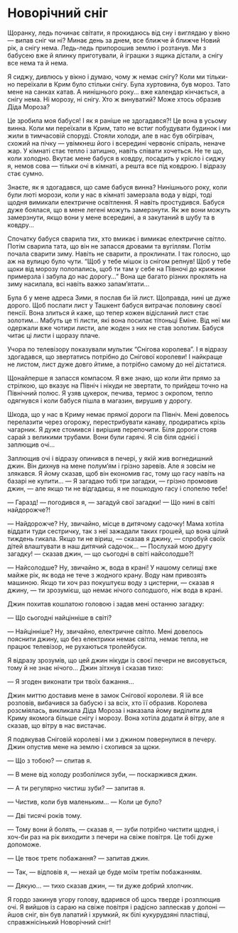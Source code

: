 # Новорічний сніг

Щоранку, ледь починає світати, я прокидаюсь від сну і виглядаю у вікно — випав сніг чи ні?
Минає день за днем, все ближче й ближче Новий рік, а снігу нема.
Ледь-ледь припорошив землю і розтанув.
Ми з бабусею вже й ялинку приготували, й іграшки з ящика дістали, а снігу все нема та й нема.

Я сиджу, дивлюсь у вікно і думаю, чому ж немає снігу?
Коли ми тільки-но переїхали в Крим було стільки снігу.
Була хуртовина, був мороз.
Тато мене на санках катав.
А нинішнього року... вже календар кінчається, а снігу нема.
Ні морозу, ні снігу.
Хто ж винуватий?
Може хтось образив Діда Мороза?

Це зробила моя бабуся!
І як я раніше не здогадався?!
Це вона в усьому винна.
Коли ми переїхали в Крим, тато не встиг побудувати будинок і ми жили в тимчасовій споруді.
Стояли холоди, але в нас був обігрівач, схожий на пічку — увімкнеш його і всередині червоніє спіраль, неначе жар.
У кімнаті стає тепло і затишно, навіть співати хочеться.
Не те що, коли холодно.
Вкутає мене бабуся в ковдру, посадить у крісло і сиджу я, немов сова — тільки очі в кімнаті, а решта все під ковдрою.
І відразу стає сумно.

Знаєте, як я здогадався, що саме бабуся винна?
Нинішнього року, коли були люті морози, коли у нас в кімнаті замерзала вода у відрі, тоді щодня вимикали електричне освітлення.
Я навіть простудився.
Бабуся дуже боялася, що в мене легені можуть замерзнути.
Як же вони можуть замерзнути, якщо вони у мене всередині, а я закутаний в шубу та в ковдру...

Спочатку бабуся сварила тих, хто вмикає і вимикає електричне світло.
Потім сварила тата, що він не запасся дровами та вугіллям.
Потім почала сварити зиму.
Навіть не сварити, а проклинати.
І так голосно, що аж на вулицю було чути.
“Щоб у тебе мішок із снігом репнув!
Щоб у тебе щоки від морозу полопались, щоб ти там у себе на Півночі до крижини примерзла і забула до нас дорогу...” Вона ще багато різних проклять на зиму насилала, всі навіть важко запам’ятати...

Була б у мене адреса Зими, я послав би їй лист.
Щоправда, нині це дуже дорого.
Щоб послати лист у Ташкент бабуся витрачає половину своєї пенсії.
Вона злиться й каже, що тепер кожен відісланий лист стає золотим...
Мабуть це ті листи, які вона посилає тітоньці Еміне.
Від неї ми одержали вже чотири листи, але жоден з них не став золотим.
Бабуся читає ці листи і щоразу плаче.

Учора по телевізору показували мультик “Снігова королева”.
І я відразу здогадався, що звертатись потрібно до Снігової королеви!
І найкраще не листом, лист дуже довго йтиме, а потрібно самому до неї дістатися.

Щонайперше я запасся компасом.
Я вже знаю, що коли йти прямо за стрілкою, що вказує на Північ і нікуди не звертати, то прийдеш точно на Північний полюс.
Я узяв цукерок, печива, термос з окропом, тепло одягнувся і коли бабуся пішла в магазин, вирушив у дорогу.

Шкода, що у нас в Криму немає прямої дороги па Північ.
Мені довелось перелазити через огорожу, перестрибувати канаву, продиратись крізь чагарник.
Я дуже стомився і вирішив перепочити.
Біля дороги стояв сарай з великими трубами.
Вони були гарячі.
Я сів біля однієї і заплющив очі...

Заплющив очі і відразу опинився в печері, у якій жив вогнедишний джин.
Він дихнув на мене полум’ям і грізно заревів.
Але я зовсім не злякався.
Я йому сказав, щоб він економив гас, тому що гасу навіть на базарі не купити...
— Я загадаю тобі три загадки, — грізно промовив джин, — але якщо ти не відгадаєш, я не пошкодую гасу і спопелю тебе!

— Гаразд!
— погодився я, — загадуй свої загадки!
— Що нині в світі найдорожче?!

— Найдорожче?
Ну, звичайно, місце в дитячому садочку!
Мама хотіла віддати туди сестричку, так з неї зажадали таких грошей, що вона цілий тиждень гикала.
Якщо ти не віриш, — сказав я джину, — спробуй своїх дітей влаштувати в наш дитячий садочок...
— Послухай мою другу загадку!
— сказав джин, — що сьогодні в світі найсолодше?!

— Найсолодше?
Ну, звичайно ж, вода в крані!
У нашому селищі вже майже рік, як вода не тече з жодного крану.
Воду нам привозять машиною.
Якщо ти хоч раз покуштуєш воду з цистерни, — сказав я джину, — ти зрозумієш, що немає нічого солодшого, ніж вода в крані.

Джин похитав кошлатою головою і задав мені останню загадку:

— Що сьогодні найцінніше в світі?

— Найцінніше?
Ну, звичайно, електричне світло.
Мені довелось пояснити джину, що без електрики немає світла, немає тепла, не працює телевізор, не рухаються тролейбуси.

Я відразу зрозумів, що цей джин нікуди із своєї печери не висовується, тому й не знає нічого...
Джин зітхнув і сказав тихо:

— Я згоден виконати три твоїх бажання...

Джин миттю доставив мене в замок Снігової королеви.
Я їй все розповів, вибачився за бабусю і за всіх, хто її образив.
Королева розсміялась, викликала Діда Мороза і наказала йому виділити для Криму якомога більше снігу і морозу.
Вона хотіла додати й вітру, але я сказав, що вітру в нас вистачає.

Я подякував Сніговій королеві і ми з джином повернулися в печеру.
Джин опустив мене на землю і схопився за щоки.

— Що з тобою?
— спитав я.

— В мене від холоду розболілися зуби, — поскаржився джин.

— А ти регулярно чистиш зуби?
— запитав я.

— Чистив, коли був маленьким...
— Коли це було?

— Дві тисячі років тому.

— Тому вони й болять, — сказав я, — зуби потрібно чистити щодня, і хоч-би раз на рік виходити з печери на свіже повітря.
Це тобі дуже допоможе.

— Це твоє третє побажання?
— запитав джин.

— Так, — відповів я, — нехай це буде моїм третім побажанням.

— Дякую...
— тихо сказав джин, — ти дуже добрий хлопчик.

Я гордо закинув угору голову, вдарився об щось тверде і розплющив очі.
Я вийшов із сараю на свіже повітря і радісно заплескав у долоні — йшов сніг, він був лапатий і хрумкий, як білі кукурудзяні пластівці, справжнісінький Новорічний сніг!
